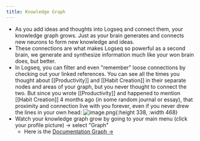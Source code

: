 ```yaml
---
title: Knowledge Graph
---
```


* As you add ideas and thoughts into Logseq and connect them, your knowledge graph grows. Just as your brain generates and connects new neurons to form new knowledge and ideas.
* These connections are what makes Logseq so powerful as a second brain, we generate and synthesize information much like your won brain does, but better.
* In Logseq, you can filter and even "remember" loose connections by checking out your linked references. You can see all the times you thought about [[Productivity]] and [[Habit Creation]] in their separate nodes and areas of your graph, but you never thought to connect the two. But since you wrote [[Productivity]] and happened to mention [[Habit Creation]] 4 months ago (in some random journal or essay), that proximity and connection live with you forever, even if you never drew the lines in your own head:
![image.png](/assets/pages_knowledge_graph_1612308816189_0.png){:height 338, :width 468}
* Watch your knowledge graph grow by going to your main menu (click your profile picture) -> select "Graph"
    * Here is the [Documentation Graph ->](https://logseq.github.io/graph)